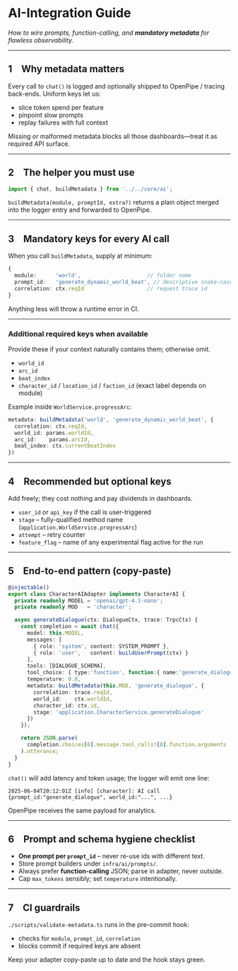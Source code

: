 # AI-Integration Guide

*How to wire prompts, function-calling, and **mandatory metadata** for flawless observability.*

---

## 1 Why metadata matters

Every call to `chat()` is logged and optionally shipped to OpenPipe / tracing back-ends. Uniform keys let us:

* slice token spend per feature
* pinpoint slow prompts
* replay failures with full context

Missing or malformed metadata blocks all those dashboards—treat it as required API surface.

---

## 2 The helper you must use

```ts
import { chat, buildMetadata } from '../../core/ai';
```

`buildMetadata(module, promptId, extra?)` returns a plain object merged into the logger entry and forwarded to OpenPipe.

---

## 3 Mandatory keys for **every** AI call

When you call `buildMetadata`, supply at minimum:

```ts
{
  module:      'world',                     // folder name
  prompt_id:   'generate_dynamic_world_beat', // descriptive snake-case id
  correlation: ctx.reqId                    // request trace id
}
```

Anything less will throw a runtime error in CI.

---

### Additional required keys when available

Provide these if your context naturally contains them; otherwise omit.

* `world_id`
* `arc_id`
* `beat_index`
* `character_id` / `location_id` / `faction_id` (exact label depends on module)

Example inside `WorldService.progressArc`:

```ts
metadata: buildMetadata('world', 'generate_dynamic_world_beat', {
  correlation: ctx.reqId,
  world_id: params.worldId,
  arc_id:    params.arcId,
  beat_index: ctx.currentBeatIndex
})
```

---

## 4 Recommended but optional keys

Add freely; they cost nothing and pay dividends in dashboards.

* `user_id` or `api_key` if the call is user-triggered
* `stage`   – fully-qualified method name (`application.WorldService.progressArc`)
* `attempt` – retry counter
* `feature_flag` – name of any experimental flag active for the run

---

## 5 End-to-end pattern (copy-paste)

```ts
@injectable()
export class CharacterAIAdapter implements CharacterAI {
  private readonly MODEL = 'openai/gpt-4.1-nano';
  private readonly MOD   = 'character';

  async generateDialogue(ctx: DialogueCtx, trace: TrpcCtx) {
    const completion = await chat({
      model: this.MODEL,
      messages: [
        { role: 'system', content: SYSTEM_PROMPT },
        { role: 'user',   content: buildUserPrompt(ctx) }
      ],
      tools: [DIALOGUE_SCHEMA],
      tool_choice: { type:'function', function:{ name:'generate_dialogue' } },
      temperature: 0.8,
      metadata: buildMetadata(this.MOD, 'generate_dialogue', {
        correlation: trace.reqId,
        world_id:    ctx.worldId,
        character_id: ctx.id,
        stage: 'application.CharacterService.generateDialogue'
      })
    });

    return JSON.parse(
      completion.choices[0].message.tool_calls![0].function.arguments
    ).utterance;
  }
}
```

`chat()` will add latency and token usage; the logger will emit one line:

```
2025-06-04T20:12:01Z [info] [character]: AI call {prompt_id:"generate_dialogue", world_id:"...", ...}
```

OpenPipe receives the same payload for analytics.

---

## 6 Prompt and schema hygiene checklist

* **One prompt per `prompt_id`** – never re-use ids with different text.
* Store prompt builders under `infra/ai/prompts/`.
* Always prefer **function-calling** JSON; parse in adapter, never outside.
* Cap `max_tokens` sensibly; set `temperature` intentionally.

---

## 7 CI guardrails

`./scripts/validate-metadata.ts` runs in the pre-commit hook:

* checks for `module`, `prompt_id`, `correlation`
* blocks commit if required keys are absent

Keep your adapter copy-paste up to date and the hook stays green.
